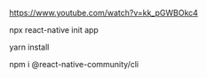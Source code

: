 
https://www.youtube.com/watch?v=kk_pGWBOkc4

npx react-native init app

yarn install

npm i @react-native-community/cli